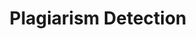 ---
word: "true"

title: "Plagiarism Detection"

categories: ['']

tags: ['Plagiarism', 'Detection']

arwords: 'الكشف عن السرقات اﻷدبية'

arexps: []

enwords: ['Plagiarism Detection']

enexps: []

arlexicons: 'ك'

enlexicons: 'P'

authors: ['Ruqayya Roshdy']

translators: ['X']

citations: 'تطبيقات أساسية في المعالجة الآلية للغة العربية'

sources: 'مركز الملك عبدالله بن عبدالعزيز الدولي لخدمة اللغة العربية'

slug: ""
---